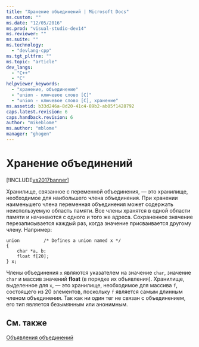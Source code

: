 ```yaml
---
title: "Хранение объединений | Microsoft Docs"
ms.custom: ""
ms.date: "12/05/2016"
ms.prod: "visual-studio-dev14"
ms.reviewer: ""
ms.suite: ""
ms.technology: 
  - "devlang-cpp"
ms.tgt_pltfrm: ""
ms.topic: "article"
dev_langs: 
  - "C++"
  - "C"
helpviewer_keywords: 
  - "хранение, объединение"
  - "union - ключевое слово [C]"
  - "union - ключевое слово [C], хранение"
ms.assetid: b33d246a-8d20-41c4-89b2-ab05f1428792
caps.latest.revision: 6
caps.handback.revision: 6
author: "mikeblome"
ms.author: "mblome"
manager: "ghogen"
---
```

# Хранение объединений
[!INCLUDE[vs2017banner](../assembler/inline/includes/vs2017banner.md)]

Хранилище, связанное с переменной объединения, — это хранилище, необходимое для наибольшего члена объединения.  При хранении наименьшего члена переменная объединения может содержать неиспользуемую область памяти.  Все члены хранятся в одной области памяти и начинаются с одного и того же адреса.  Сохраненное значение перезаписывается каждый раз, когда значение присваивается другому члену.  Например:  
  
```  
union         /* Defines a union named x */  
{  
    char *a, b;  
    float f[20];  
} x;  
```  
  
 Члены объединения `x` являются указателем на значение `char`, значение `char` и массив значений **float** \(в порядке их объявления\).  Хранилище, выделенное для `x`, — это хранилище, необходимое для массива `f`, состоящего из 20 элементов, поскольку `f` является самым длинным членом объединения.  Так как ни один тег не связан с объединением, его тип является безымянным или анонимным.  
  
## См. также  
 [Объявления объединений](../c-language/union-declarations.md)